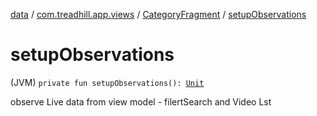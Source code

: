 [data](../../index.md) / [com.treadhill.app.views](../index.md) / [CategoryFragment](index.md) / [setupObservations](./setup-observations.md)

# setupObservations

(JVM) `private fun setupObservations(): `[`Unit`](https://kotlinlang.org/api/latest/jvm/stdlib/kotlin/-unit/index.html)

observe Live data from view model - filertSearch and Video Lst


